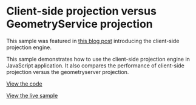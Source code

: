 # Client-side projection versus GeometryService projection

This sample was featured in [this blog post](https://blogs.esri.com/esri/arcgis/2017/10/27/creating-a-custom-tile-layer-with-typescript/) introducing the client-side projection engine.

This sample demonstrates how to use the client-side projection engine in JavaScript application. It also compares the performance of client-side projection versus the geometryserver projection. 


[View the code](https://github.com/ubatsukh/arcgis-js-api-demos/tree/master/pe-gs-projection)

[View the live sample](https://ubatsukh.github.io/pe-gs-projection/)
